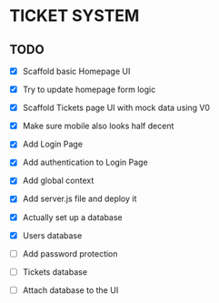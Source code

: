 # TICKET SYSTEM

## TODO

- [x] Scaffold basic Homepage UI
- [x] Try to update homepage form logic

- [X] Scaffold Tickets page UI with mock data using V0
- [X] Make sure mobile also looks half decent

- [X] Add Login Page
- [X] Add authentication to Login Page

- [X] Add global context

- [X] Add server.js file and deploy it

- [X] Actually set up a database
- [X] Users database
- [ ] Add password protection
- [ ] Tickets database
- [ ] Attach database to the UI